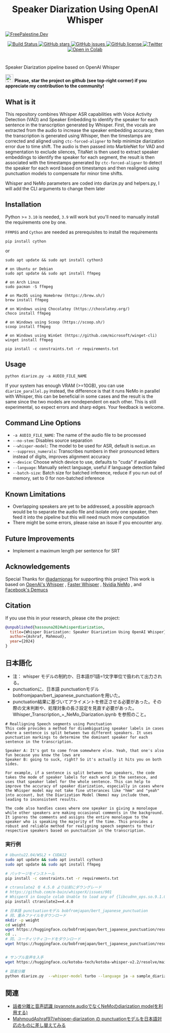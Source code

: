 <h1 align="center">Speaker Diarization Using OpenAI Whisper</h1>

[![FreePalestine.Dev](https://freepalestine.dev/header/1)](https://freepalestine.dev)

<p align="center">
  <a href="https://github.com/MahmoudAshraf97/whisper-diarization/actions/workflows/test_run.yml">
    <img src="https://github.com/MahmoudAshraf97/whisper-diarization/actions/workflows/test_run.yml/badge.svg"
         alt="Build Status">
  </a>
  <a href="https://github.com/MahmoudAshraf97/whisper-diarization/stargazers">
    <img src="https://img.shields.io/github/stars/MahmoudAshraf97/whisper-diarization.svg?colorA=orange&colorB=orange&logo=github"
         alt="GitHub stars">
  </a>
  <a href="https://github.com/MahmoudAshraf97/whisper-diarization/issues">
        <img src="https://img.shields.io/github/issues/MahmoudAshraf97/whisper-diarization.svg"
             alt="GitHub issues">
  </a>
  <a href="https://github.com/MahmoudAshraf97/whisper-diarization/blob/master/LICENSE">
        <img src="https://img.shields.io/github/license/MahmoudAshraf97/whisper-diarization.svg"
             alt="GitHub license">
  </a>
  <a href="https://twitter.com/intent/tweet?text=&url=https%3A%2F%2Fgithub.com%2FMahmoudAshraf97%2Fwhisper-diarization">
  <img src="https://img.shields.io/twitter/url/https/github.com/MahmoudAshraf97/whisper-diarization.svg?style=social" alt="Twitter">
  </a> 
  </a>
  <a href="https://colab.research.google.com/github/MahmoudAshraf97/whisper-diarization/blob/main/Whisper_Transcription_%2B_NeMo_Diarization.ipynb">
  <img src="https://colab.research.google.com/assets/colab-badge.svg" alt="Open in Colab">
  </a>
 
</p>


# 
Speaker Diarization pipeline based on OpenAI Whisper

<img src="https://github.blog/wp-content/uploads/2020/09/github-stars-logo_Color.png" alt="drawing" width="25"/> **Please, star the project on github (see top-right corner) if you appreciate my contribution to the community!**

## What is it
This repository combines Whisper ASR capabilities with Voice Activity Detection (VAD) and Speaker Embedding to identify the speaker for each sentence in the transcription generated by Whisper. First, the vocals are extracted from the audio to increase the speaker embedding accuracy, then the transcription is generated using Whisper, then the timestamps are corrected and aligned using `ctc-forced-aligner` to help minimize diarization error due to time shift. The audio is then passed into MarbleNet for VAD and segmentation to exclude silences, TitaNet is then used to extract speaker embeddings to identify the speaker for each segment, the result is then associated with the timestamps generated by `ctc-forced-aligner` to detect the speaker for each word based on timestamps and then realigned using punctuation models to compensate for minor time shifts.


Whisper and NeMo parameters are coded into diarize.py and helpers.py, I will add the CLI arguments to change them later
## Installation
Python >= `3.10` is needed, `3.9` will work but you'll need to manually install the requirements one by one.

`FFMPEG` and `Cython` are needed as prerequisites to install the requirements
```
pip install cython
```
or
```
sudo apt update && sudo apt install cython3
```
```
# on Ubuntu or Debian
sudo apt update && sudo apt install ffmpeg

# on Arch Linux
sudo pacman -S ffmpeg

# on MacOS using Homebrew (https://brew.sh/)
brew install ffmpeg

# on Windows using Chocolatey (https://chocolatey.org/)
choco install ffmpeg

# on Windows using Scoop (https://scoop.sh/)
scoop install ffmpeg

# on Windows using WinGet (https://github.com/microsoft/winget-cli)
winget install ffmpeg
```
```
pip install -c constraints.txt -r requirements.txt
```
## Usage 

```
python diarize.py -a AUDIO_FILE_NAME
```

If your system has enough VRAM (>=10GB), you can use `diarize_parallel.py` instead, the difference is that it runs NeMo in parallel with Whisper, this can be beneficial in some cases and the result is the same since the two models are nondependent on each other. This is still experimental, so expect errors and sharp edges. Your feedback is welcome.

## Command Line Options

- `-a AUDIO_FILE_NAME`: The name of the audio file to be processed
- `--no-stem`: Disables source separation
- `--whisper-model`: The model to be used for ASR, default is `medium.en`
- `--suppress_numerals`: Transcribes numbers in their pronounced letters instead of digits, improves alignment accuracy
- `--device`: Choose which device to use, defaults to "cuda" if available
- `--language`: Manually select language, useful if language detection failed
- `--batch-size`: Batch size for batched inference, reduce if you run out of memory, set to 0 for non-batched inference

## Known Limitations
- Overlapping speakers are yet to be addressed, a possible approach would be to separate the audio file and isolate only one speaker, then feed it into the pipeline but this will need much more computation
- There might be some errors, please raise an issue if you encounter any.

## Future Improvements
- Implement a maximum length per sentence for SRT

## Acknowledgements
Special Thanks for [@adamjonas](https://github.com/adamjonas) for supporting this project
This work is based on [OpenAI's Whisper](https://github.com/openai/whisper) , [Faster Whisper](https://github.com/guillaumekln/faster-whisper) , [Nvidia NeMo](https://github.com/NVIDIA/NeMo) , and [Facebook's Demucs](https://github.com/facebookresearch/demucs)

## Citation
If you use this in your research, please cite the project:

```bibtex
@unpublished{hassouna2024whisperdiarization,
  title={Whisper Diarization: Speaker Diarization Using OpenAI Whisper},
  author={Ashraf, Mahmoud},
  year={2024}
}
```

## 日本語化

- 注： whisper モデルの制約か、日本語が1語=1文字単位で扱われて出力される。
- punctuationに、日本語 punctuationモデル bobfromjapan/bert_japanese_punctuationを用いた。
- punctuation結果に基づいてアライメントを修正させる必要があった。その際の文末判断や、処理対象の長さ設定を見直す必要があった。Whisper_Transcription_+_NeMo_Diarization.ipynb を参照のこと。

```
# Realligning Speech segments using Punctuation
This code provides a method for disambiguating speaker labels in cases where a sentence is split between two different speakers. It uses punctuation markings to determine the dominant speaker for each sentence in the transcription.

Speaker A: It's got to come from somewhere else. Yeah, that one's also fun because you know the lows are
Speaker B: going to suck, right? So it's actually it hits you on both sides.

For example, if a sentence is split between two speakers, the code takes the mode of speaker labels for each word in the sentence, and uses that speaker label for the whole sentence. This can help to improve the accuracy of speaker diarization, especially in cases where the Whisper model may not take fine utterances like "hmm" and "yeah" into account, but the Diarization Model (Nemo) may include them, leading to inconsistent results.

The code also handles cases where one speaker is giving a monologue while other speakers are making occasional comments in the background. It ignores the comments and assigns the entire monologue to the speaker who is speaking the majority of the time. This provides a robust and reliable method for realigning speech segments to their respective speakers based on punctuation in the transcription.
```

### 実行例

```bash
# Ubuntu22.04/WSL2 + CUDA12
sudo apt update && sudo apt install cython3
sudo apt update && sudo apt install ffmpeg

# パッケージをインストール
pip install -c constraints.txt -r requirements.txt

# ctranslate2 を 4.5.0 より以前にダウングレード
# https://github.com/m-bain/whisperX/issues/901
# WhisperX in Google colab Unable to load any of {libcudnn_ops.so.9.1.0, libcudnn_ops.so.9.1, libcudnn_ops.so.9, libcudnn_ops.so} · Issue #901 · m-bain/whisperX
pip install ctranslate2==4.4.0

# 日本語 punctuationモデル bobfromjapan/bert_japanese_punctuation
# 同、重みファイルをダウンロード
mkdir -p weight
cd weight
wget https://huggingface.co/bobfromjapan/bert_japanese_punctuation/resolve/main/weight/punctuation_position_model.pth
cd ..
# 同、ユーティリティコードをダウンロード
wget https://huggingface.co/bobfromjapan/bert_japanese_punctuation/resolve/main/insert_punctuation.py


# サンプル音声を入手
wget https://huggingface.co/kotoba-tech/kotoba-whisper-v2.2/resolve/main/sample_audio/sample_diarization_japanese.mp3

# 話者分離
python diarize.py  --whisper-model turbo --language ja -a sample_diarization_japanese.mp3

```

## 関連

- [話者分離と音声認識 (pyannote.audioでなくNeMoのdiarization modelを利用する)](https://zenn.dev/morioka/scraps/b13316c2660ed0)
- [MahmoudAshraf97/whisper-diarization の punctuationモデルを日本語対応のものに差し替えてみる](https://zenn.dev/morioka/scraps/eeee265805c10d)

